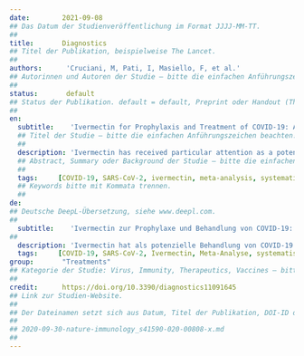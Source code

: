 ```yaml
---
date:        2021-09-08
## Das Datum der Studienveröffentlichung im Format JJJJ-MM-TT.
##
title:       Diagnostics
## Titel der Publikation, beispielweise The Lancet.
##
authors:      'Cruciani, M, Pati, I, Masiello, F, et al.'
## Autorinnen und Autoren der Studie – bitte die einfachen Anführungszeichen beachten!
##
status:       default
## Status der Publikation. default = default, Preprint oder Handout (Thesenpapier)
##
en:
  subtitle:    'Ivermectin for Prophylaxis and Treatment of COVID-19: A Systematic Review and Meta-Analysis'
  ## Titel der Studie – bitte die einfachen Anführungszeichen beachten!
  ##
  description: 'Ivermectin has received particular attention as a potential treatment for COVID-19. However, the evidence to support its clinical efficacy is controversial. We undertook a new systematic review of ivermectin for the treatment and prophylaxis of COVID-19, including new primary studies, outcomes other than mortality, and grading the quality of the available evidence following the Cochrane guidance for methodology. We searched electronic databases, repository databases, and clinical trial registries (up to June 2021). The measure of treatment effect was risk difference (RD) with 95% confidence intervals (CIs). The GRADE system was used to assess the certainty of the evidence. The review includes 11 RCTs (2436 participants). The certainty of the available evidence was quite low or very low due to risk of bias, inconsistency, and imprecision. When the analysis was limited to patients with baseline mild or moderate disease (8 reports, 1283 patients), there were no differences in mortality between ivermectin and control groups (low level of certainty); in patients with baseline severe diseases (3 reports, 304 patients), the use of ivermectin significantly decreased mortality compared to the controls. In terms of disease progression (to severe pneumonia, admission to intensive care unit, and/or mechanical ventilation), the results were much the same. At day 14, the rate of patients with a negative RT-PCR test was 21% higher (from 5 to 36% higher) for ivermectin recipients than it was for the controls (low quality of evidence). Three studies (736 subjects) indicated that prophylaxis with ivermectin increased the likelihood of preventing COVID-19 compared to controls (low quality of evidence). Serious adverse events were rarely reported. There is limited evidence for the benefit of ivermectin for COVID-19 treatment and prophylaxis, and most of this evidence is of low quality. Further evidence is needed to fine-tune potential indications and optimal treatment protocols for ivermectin as a treatment for COVID-19.'
  ## Abstract, Summary oder Background der Studie – bitte die einfachen Anführungszeichen beachten!
  ##
  tags:     [COVID-19, SARS-CoV-2, ivermectin, meta-analysis, systematic review]
  ## Keywords bitte mit Kommata trennen.
  ##
de: 
## Deutsche DeepL-Übersetzung, siehe www.deepl.com.
##
  subtitle:    'Ivermectin zur Prophylaxe und Behandlung von COVID-19: Eine systematische Überprüfung und Meta-Analyse'
##
  description: 'Ivermectin hat als potenzielle Behandlung von COVID-19 besondere Aufmerksamkeit erhalten. Die Belege für seine klinische Wirksamkeit sind jedoch umstritten. Wir haben eine neue systematische Übersichtsarbeit zu Ivermectin für die Behandlung und Prophylaxe von COVID-19 durchgeführt, wobei wir neue Primärstudien und andere Ergebnisse als die Mortalität einbezogen und die Qualität der verfügbaren Belege gemäß den Cochrane-Leitlinien für die Methodik bewertet haben. Wir durchsuchten elektronische Datenbanken, Repository-Datenbanken und Register für klinische Studien (bis Juni 2021). Das Maß für den Behandlungseffekt war die Risikodifferenz (RD) mit 95 %-Konfidenzintervallen (CIs). Zur Bewertung der Sicherheit der Belege wurde das GRADE-System verwendet. Die Überprüfung umfasst 11 RCTs (2436 Teilnehmer). Die Sicherheit der verfügbaren Belege war aufgrund des Risikos der Verzerrung, der Inkonsistenz und der Ungenauigkeit ziemlich niedrig oder sehr niedrig. Bei der Beschränkung der Analyse auf Patienten mit leichter oder mittelschwerer Grunderkrankung (8 Berichte, 1283 Patienten) gab es keine Unterschiede in der Sterblichkeit zwischen Ivermectin- und Kontrollgruppen (geringe Sicherheit); bei Patienten mit schwerer Grunderkrankung (3 Berichte, 304 Patienten) verringerte der Einsatz von Ivermectin die Sterblichkeit im Vergleich zu den Kontrollen signifikant. In Bezug auf das Fortschreiten der Krankheit (bis hin zu schwerer Lungenentzündung, Einweisung in die Intensivstation und/oder mechanischer Beatmung) waren die Ergebnisse weitgehend identisch. Am Tag 14 war die Rate der Patienten mit einem negativen RT-PCR-Test bei den Ivermectin-Empfängern um 21 % höher (von 5 bis 36 % höher) als bei den Kontrollen (geringe Qualität der Nachweise). Drei Studien (736 Probanden) wiesen darauf hin, dass die Prophylaxe mit Ivermectin die Wahrscheinlichkeit der Verhinderung von COVID-19 im Vergleich zu den Kontrollen erhöht (geringe Qualität der Nachweise). Schwerwiegende unerwünschte Ereignisse wurden selten gemeldet. Es gibt nur begrenzte Belege für den Nutzen von Ivermectin zur Behandlung und Prophylaxe von COVID-19, und die meisten dieser Belege sind von geringer Qualität. Es sind weitere Belege erforderlich, um mögliche Indikationen und optimale Behandlungsprotokolle für Ivermectin zur Behandlung von COVID-19 abzustimmen.'
  tags:     [COVID-19, SARS-CoV-2, Ivermectin, Meta-Analyse, systematische Überprüfung]
group:       "Treatments"
## Kategorie der Studie: Virus, Immunity, Therapeutics, Vaccines – bitte die Anführungszeichen beachten!
##
credit:      https://doi.org/10.3390/diagnostics11091645
## Link zur Studien-Website.
##
## Der Dateinamen setzt sich aus Datum, Titel der Publikation, DOI-ID der Studie (nach dem letzten Slash) und der Dateiendung zusammen. Bitte den Unterstrich vor der DOI-ID beachten!
##
## 2020-09-30-nature-immunology_s41590-020-00808-x.md
##
---
```

<object data="{{ page.link }}" style='height:calc(100vh - 400px); width: 100%' type='application/pdf'></object>
